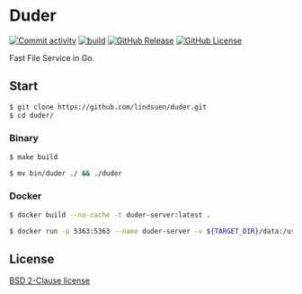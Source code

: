 # Duder

[![Commit activity](https://img.shields.io/github/commit-activity/m/lindsuen/duder)](https://github.com/lindsuen/duder/graphs/commit-activity)
[![build](https://img.shields.io/github/actions/workflow/status/lindsuen/duder/build.yml?branch=master)](https://github.com/lindsuen/duder/actions/workflows/build.yml)
[![GitHub Release](https://img.shields.io/github/v/release/lindsuen/duder)](https://github.com/lindsuen/duder/releases)
[![GitHub License](https://img.shields.io/github/license/lindsuen/duder)](https://github.com/lindsuen/duder/blob/master/README.md)

Fast File Service in Go.

## Start

```sh
$ git clone https://github.com/lindsuen/duder.git
$ cd duder/
```

### Binary

```sh
$ make build
```

```sh
$ mv bin/duder ./ && ./duder
```

### Docker

```sh
$ docker build --no-cache -t duder-server:latest .
```

```sh
$ docker run -p 5363:5363 --name duder-server -v ${TARGET_DIR}/data:/usr/local/duder/data -v ${TARGET_DIR}/upload:/usr/local/duder/upload -d duder-server:latest
```

## License

[BSD 2-Clause license](https://github.com/lindsuen/duder/blob/master/README.md)
